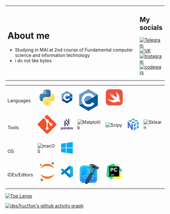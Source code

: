 <table>
<tr> 
<td width="550">
<h1>About me</h1>

- Studying in MAI at 2nd course of Fundamental computer science and information technology
- i do not like bytes
</td>
<td>
   <h2> My socials </h2>
   
   [![Telegram](https://img.shields.io/badge/Telegram-2CA5E0?style=for-the-badge&logo=telegram&logoColor=white)](https://t.me/des7ruct1on)
   [![VK](https://img.shields.io/badge/вконтакте-%232E87FB.svg?&style=for-the-badge&logo=vk&logoColor=white)](https://vk.com/des7ruct1on)
   [![Instagram](https://img.shields.io/badge/Instagram-%23E4405F.svg?style=for-the-badge&logo=Instagram&logoColor=white)](https://www.instagram.com/des7ruct1on)
   [![codewars](https://www.codewars.com/users/des7ruct1on/badges/small)](https://www.codewars.com/users/des7ruct1on) 
</td>
</tr>
</table>
<table>

<td>
  <tr>
      <td> Languages </td>
      <td>
          <img src="https://github.com/devicons/devicon/blob/master/icons/python/python-original.svg" title="Python" width="70"/>&nbsp;
      </td>
      <td>
          <img src="https://github.com/devicons/devicon/blob/master/icons/cplusplus/cplusplus-original.svg" title="C++" width="70"/>&nbsp;
      </td>
      <td>
          <img src="https://github.com/devicons/devicon/blob/master/icons/c/c-original.svg" title="C" width="70"/>&nbsp;
      </td>
      <td>
           <img src="https://github.com/devicons/devicon/blob/master/icons/swift/swift-original.svg" title="Swift" width="70"/>&nbsp;
      </td>
  </tr>
  <tr>
      <td> Tools </td>
      <td>
           <img src="https://github.com/devicons/devicon/blob/master/icons/git/git-original.svg" title="Git" width="70"/>&nbsp;
      </td>
      <td>
           <img src="https://github.com/devicons/devicon/blob/master/icons/pandas/pandas-original-wordmark.svg" title="Pandas" width="70"/>&nbsp;
      </td>
      <td>
           <img src="https://upload.wikimedia.org/wikipedia/commons/8/84/Matplotlib_icon.svg" title="Matplotlib" width="70"/>&nbsp;
      </td>
      <td>
           <img src="https://upload.wikimedia.org/wikipedia/commons/b/b2/SCIPY_2.svg" title="Scipy" width="70"/>&nbsp;
      </td>
      <td> 
           <img src="https://github.com/devicons/devicon/blob/master/icons/numpy/numpy-original.svg" title="Numpy" width="70"/>&nbsp;
      </td>
     <td> 
           <img src="https://upload.wikimedia.org/wikipedia/commons/0/05/Scikit_learn_logo_small.svg" title="Sklearn" width="70"/>&nbsp;
      </td>
  </tr>
  <tr>
      <td> OS </td>
      <td>
           <img src="https://upload.wikimedia.org/wikipedia/de/b/b1/MacOS-Logo.svg" title="macOS" width="70"/>&nbsp;
      </td>
      <td>
           <img src="https://github.com/devicons/devicon/blob/master/icons/windows8/windows8-original.svg" title="Windows" width="70"/>&nbsp;
      </td>
    
  </tr>
  <tr>
     <td> IDEs/Editors </td>
      <td>
           <img src="https://github.com/devicons/devicon/blob/master/icons/jupyter/jupyter-original.svg" title="Jupyter" width="70"/>&nbsp;
      </td>
      <td>
           <img src="https://github.com/devicons/devicon/blob/master/icons/vscode/vscode-original.svg" title="Visual Studio Code" width="70"/>&nbsp;
      </td>
      <td>
           <img src="https://github.com/devicons/devicon/blob/master/icons/xcode/xcode-original.svg" title="Xcode" width="70"/>&nbsp;
      </td>
      <td>
           <img src="https://github.com/devicons/devicon/blob/master/icons/pycharm/pycharm-original.svg" title="Pycharm" width="70"/>&nbsp;
      </td>
  </tr>
</table>
<div>
   
   [![Top Langs](https://github-readme-stats.vercel.app/api/top-langs/?username=des7ruct1on&layout=pie)](https://github.com/des7ruct1on/github-readme-stats)
</div>
<div> 

   [![des7ruct1on's github activity graph](https://github-readme-activity-graph.vercel.app/graph?username=des7ruct1on&theme=xcode)](https://github.com/des7ruct1on/github-readme-activity-graph)
</div> 
